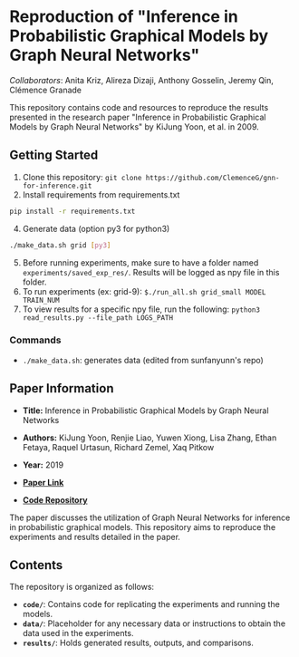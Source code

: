 # Reproduction of "Inference in Probabilistic Graphical Models by Graph Neural Networks"
*Collaborators*: Anita Kriz, Alireza Dizaji, Anthony Gosselin, Jeremy Qin, Clémence Granade

This repository contains code and resources to reproduce the results presented in the research paper "Inference in Probabilistic Graphical Models by Graph Neural Networks" by KiJung Yoon, et al. in 2009.

## Getting Started
1. Clone this repository: `git clone https://github.com/ClemenceG/gnn-for-inference.git`
2. Install requirements from requirements.txt
```bash
pip install -r requirements.txt
```
4. Generate data (option py3 for python3)
```bash
./make_data.sh grid [py3]
```
5. Before running experiments, make sure to have a folder named `experiments/saved_exp_res/`. Results will be logged as npy file in this folder.
6. To run experiments (ex: grid-9): `$./run_all.sh grid_small MODEL TRAIN_NUM`
7. To view results for a specific npy file, run the following: `python3 read_results.py --file_path LOGS_PATH`

### Commands
- `./make_data.sh`: generates data (edited from sunfanyunn's repo)

## Paper Information

- **Title:** Inference in Probabilistic Graphical Models by Graph Neural Networks
- **Authors:** KiJung Yoon, Renjie Liao, Yuwen Xiong, Lisa Zhang, Ethan Fetaya, Raquel Urtasun, Richard Zemel, Xaq Pitkow
- **Year:** 2019

- **[Paper Link](https://arxiv.org/pdf/1803.07710.pdf)**
- **[Code Repository](https://github.com/fanyun-sun/pgm_graph_inference)**

The paper discusses the utilization of Graph Neural Networks for inference in probabilistic graphical models. This repository aims to reproduce the experiments and results detailed in the paper.



## Contents

The repository is organized as follows:

- **`code/`**: Contains code for replicating the experiments and running the models.
- **`data/`**: Placeholder for any necessary data or instructions to obtain the data used in the experiments.
- **`results/`**: Holds generated results, outputs, and comparisons.


